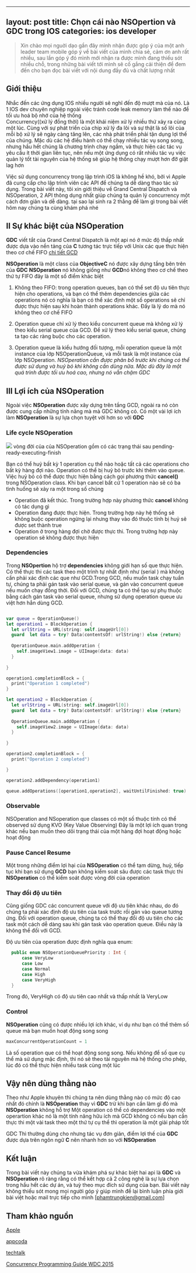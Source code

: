 
---
layout: post
title: Chọn cái nào NSOpertion và GDC trong IOS 
categories: ios developer
---
> Xin chào mọi nguời dạo gần đây mình nhận được góp ý của một anh leader team mobile  góp ý về bài viết của mình chia sẻ, cảm ơn anh rất nhiều, sau lần góp ý đó mình mới nhận ra được mình đang thiếu sót nhiều chỗ, trong những bài viết tới mình sẽ cố gắng cải thiện để đem đến cho bạn đọc bài viết với nội dung đầy đủ và chất lượng nhất 


## Giới thiệu 
Nhắc đến các ứng dụng  IOS nhiều người sẽ nghĩ đến độ mượt mà của nó. Là 1 IOS dev chuyên nghiệp ngoài việc tránh code leak memory làm thế nào để tối ưu hoá bộ nhớ của hệ thống  
Concurrency((xử lý đồng thời) là một khái niệm xử lý nhiều thứ xảy ra cùng một lúc. Cùng với sự phát triển của chip xử lý đa lõi và sự thật là số lõi của mỗi bộ xử lý sẽ ngày càng tăng lên, các nhà phát triển phải tận dụng lợi thế của chúng. Mặc dù các hệ điều  hành có thể chạy nhiều tác vụ song song, nhưng hầu hết chúng là chương trình chạy ngầm, và  thực hiện các tác vụ yêu cầu ít thời gian liên tục, nên nếu một ứng dụng có rất nhiều tác vụ  việc quản lý tốt tài nguyên của hệ thống sẽ giúp hệ thống chạy mượt hơn đỡ giật lag hơn 

Việc sử dụng concurrency trong lập trình iOS là không hề khó, bởi vì Apple đã cung cấp cho lập trình viên các API để chúng ta dễ dàng thao tác sử dụng. Trong bài viết này, tôi xin giới thiệu về Grand Central Dispatch và NSOperation, 2 API thông dụng nhất giúp chúng ta quản lý concurrency một cách đơn giản và dễ dàng. tại sao lại sinh ra 2 thằng để làm gì  trong  bài viết hôm nay chúng ta cùng khám phá nhé 

## II Sự khác biệt của NSOperation 

**GDC** viết tắt của Grand Central Dispatch là một api nó ở  mức độ thấp nhất  được dựa vào nền tảng của **C** tương tác trực tiếp với Unix  các que thực hiện theo cơ chế FIFO [chi tiết GCD](https://techtalk.vn/concurrent-programming-with-gcd-in-swift-3-part-1.html)

**NSOperation** là một class của **ObjectiveC** nó được xây dựng tầng bên trên của  **GDC**
**NSOperation**  nó không giống như **GCD**nó không theo cơ chế theo thứ tự FIFO đây là một số điểm khác biệt 
1. Không theo FIFO: trong operation queues, bạn có thể set độ ưu tiên thực hiện  cho operations, và bạn có thể thêm dependencies giữa các operations nó có nghĩa là bạn có thể xác định một số operations sẽ chỉ được thực hiện sau khi hoàn thành operations khác. Đấy là lý do mà nó không theo cơ chế FIFO 

2. Operation queue chỉ xử lý theo kiểu concurrent queue mà không xử lý theo kiểu serial queue của GCD. Để xử lý theo kiểu serial queue, chúng ta tạo các ràng buộc cho các operation.

3. Operation queue là kiểu hướng đối tượng, mỗi operation queue là một instance của lớp NSOperationQueue, và mỗi task là một instance của lớp NSOperation.
*NSOperation cần được phân bổ trước khi chúng có thể được sử dụng và huỷ bỏ khi không cần dùng nữa. Mặc dù đây là một quá trình được tối ưu hoá cao, nhưng nó vẫn chậm GDC*
## III Lợi ích của NSOperation 
Ngoài việc **NSOperation** được xây dựng  trên tầng  GCD, ngoài ra nó còn được  cung cấp những tính năng  mà  mà GDC  không có.  Có một vài lợi ích làm **NSOperation** là sự lựa chọn tuyệt vời hơn so với **GDC**
### Life cycle NSOperation 
![](https://i.imgur.com/llUvCp1.png)
vòng đời của của NSOperation gồm có các trạng thái sau pending-ready-executing-finish 

Bạn có thể huỷ bất kỳ 1 operation cụ thể nào hoặc tất cả các operations cho bất kỳ hàng đợi nào. Operation có thể bị huỷ bỏ trước khi thêm vào queue. Việc huỷ bỏ có thể được thực hiện bằng cách gọi phương thức **cancel()** trong NSOperation class. Khi bạn cancel bất cứ 1 operation nào sẽ có ba tình huống sẽ xảy ra một trong số chúng 

+ Operation đã kết thúc. Trong trường hợp này phương thức **cancel** không có tác dụng gì 
+ 	Operation đang được thực hiện. Trong trường hợp này hệ thống sẽ không buộc operation ngừng lại nhưng thay vào đó thuộc tính bị huỷ sẽ được set thành true 
+ Operation ở trong hàng đợi chờ được thực thi. Trong trường hợp này operation sẽ không được thực hiện 

### Dependencies 

Trong **NSOpertion** hộ trợ **dependencies**  không giới hạn số que thực hiện.  Có thể thực thi các task theo một trình tự nhất định như (serial ) mà không cần phải xác định các que như GCD.Trong GCD, nếu muốn task chạy tuần tự, chúng ta phải gán task vào serial queue, và gán vào concurrent queue nếu muốn chạy đồng thời. Đối với GCD, chúng ta có thể tạo sự phụ thuộc bằng cách gán task vào serial queue, nhưng sử dụng operation queue ưu việt hơn hẳn dùng GCD.

``` swift

var queue = OperationQueue()
let operation1 = BlockOperation {
  let urlString = URL(string: self.imageUrl[0])
  guard  let data = try? Data(contentsOf: urlString!) else {return}
  
  OperationQueue.main.addOperation {
    self.imageView1.image = UIImage(data: data)
  }
  
}

operation1.completionBlock = {
  print("Operation 1 completed")
}

let operation2 = BlockOperation {
  let urlString = URL(string: self.imageUrl[0])
  guard  let data = try? Data(contentsOf: urlString!) else {return}
  
  OperationQueue.main.addOperation {
    self.imageView2.image = UIImage(data: data)
  }
  
}

operation2.completionBlock = {
  print("Operation 2 completed")

}

operation2.addDependency(operation1)

queue.addOperations([operation1,operation2], waitUntilFinished: true)

```

### Observable 
NSOperation and NSoperation que classes   có  một số thuộc tính có thể observed sử dụng KVO (Key Value Observing)  Đây là một lợi ích quan trọng khác nếu bạn muốn theo dõi trạng thái của một hàng đợi hoạt động hoặc hoạt động


### Pause Cancel Resume 
Một trong những điểm lợi hại của **NSOperation**  có thể tạm dừng, huỷ, tiếp tục 
khi bạn sử dụng **GCD** bạn không kiểm soát sâu được   các task thực thi  **NSOperation** có thể kiểm soát được vòng đời của operation 
### Thay đổi độ ưu tiên 
Cũng giống GDC  các concurrent queue với độ ưu tiên khác nhau, do đó chúng ta phải xác định độ ưu tiên của task trước rồi gán vào queue tương ứng. Đối với operation queue, chúng ta có thể thay đổi độ ưu tiên cho các task một cách dễ dàng sau khi gán task vào operation queue. Điều này là không thể đối với GCD.

Độ ưu tiên của operation được định nghĩa qua enum:
``` swift 
  public enum NSOperationQueuePriority : Int {
      case VeryLow
      case Low
      case Normal
      case High
      case VeryHigh
  }

```
Trong đó, VeryHigh có độ ưu tiên cao nhất và thấp nhất là VeryLow

### Control 
**NSOperation** cũng có được nhiều lợi ích khác, ví dụ như bạn có thể thêm số queue mà bạn muốn hoạt động song song 
``` swift 
maxConcurrentOperationCount = 1
```
Là số operation que  có thể hoạt động song song. Nếu  không để số que cụ thể mà sử dụng  mặc định, thì nó sẽ theo tài nguyên mà hệ thống cho phép, lúc đó có thể thực hiện nhiều task cùng một lúc 
 
## Vậy nên dùng thằng nào 

Theo như Apple khuyên thì chúng ta nên dùng thằng nào có mức độ cao nhất đó chính là **NSOperation**  thay vì **GDC** trừ khi bạn cần làm gì đó mà **NSOperation** không hỗ trợ 
Một operation có thể có dependencies vào một operartion khác nó là một tính năng hữu ích mà GCD không có nếu bạn cần thực thi một vài task theo một thứ tự cụ thể thì operation là một giải pháp tốt 

GDC Thì thường dùng cho nhưng tác vụ đơn giản, điểm lợi thế của **GDC** được dựa trên ngôn ngữ **C** nên nhanh hơn so với **NSOperation** 	


## Kết luận 

Trong bài viết này chúng ta vừa khám phá  sự khác biệt hai api là  **GDC** và **NSOperation**    rõ ràng rằng có thể kết hợp cả 2 công nghệ là sự lựa chọn trong hầu hết các dự án, và tuỳ theo mục đích sử dụng của bạn.  Bài viết này không thiếu sót mong mọi người góp ý giúp mình để lại bình luận phía giới bài việt hoặc mail trực tiếp cho mình [phamtrungkien@gmail.com]

## Tham khảo nguồn 
[Apple](https://developer.apple.com/documentation/foundation/nsoperationqueue)

[appcoda](https://www.appcoda.com/ios-concurrency/)

[techtalk](https://techtalk.vn/concurrent-programming-with-gcd-in-swift-3-part-1.html)

[Concurrency Programming Guide
](https://developer.apple.com/library/archive/documentation/General/Conceptual/ConcurrencyProgrammingGuide/Introduction/Introduction.html#//apple_ref/doc/uid/TP40008091)
[WDC 2015](https://developer.apple.com/videos/play/wwdc2015/226/)
